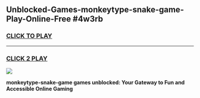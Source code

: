 
## Unblocked-Games-monkeytype-snake-game-Play-Online-Free #4w3rb
<h3>
<a href="https://us.freeplayer.one?title=monkeytype-snake-game&ref=10M">CLICK TO PLAY</a></h3>
<hr>

<h3>
<a href="https://us.freeplayer.one?title=monkeytype-snake-game&ref=10M">CLICK 2 PLAY</a>
  
</h3>

<a href="https://us.freeplayer.one?title=monkeytype-snake-game&ref=10M"><img src="https://clearcache.store/games.png"></a>


**monkeytype-snake-game games unblocked: Your Gateway to Fun and Accessible Online Gaming**
